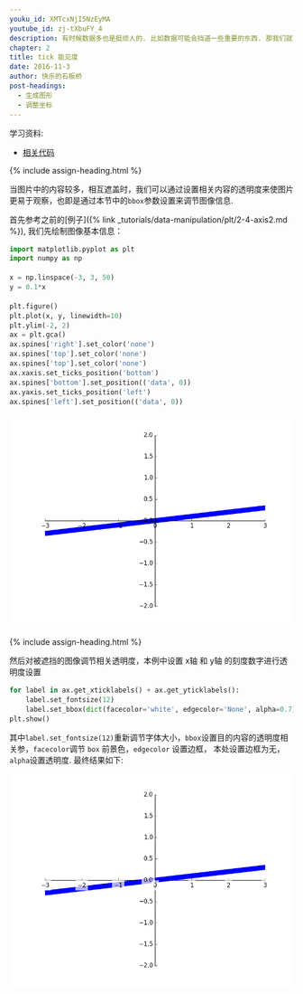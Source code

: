 ```yaml
---
youku_id: XMTcxNjI5NzEyMA
youtube_id: zj-tXbuFY_4
description: 有时候数据多也是挺烦人的. 比如数据可能会挡道一些重要的东西. 那我们就可以设置 bbox 来解决被挡住的问题.
chapter: 2
title: tick 能见度
date: 2016-11-3
author: 快乐的石板桥
post-headings:
  - 生成图形
  - 调整坐标
---
```


学习资料:
  * [相关代码](https://github.com/MorvanZhou/tutorials/blob/master/matplotlibTUT/plt9_tick_visibility.py)

{% include assign-heading.html %}

当图片中的内容较多，相互遮盖时，我们可以通过设置相关内容的透明度来使图片更易于观察，也即是通过本节中的`bbox`参数设置来调节图像信息.

首先参考之前的[例子]({% link _tutorials/data-manipulation/plt/2-4-axis2.md %}), 我们先绘制图像基本信息：

```python
import matplotlib.pyplot as plt
import numpy as np

x = np.linspace(-3, 3, 50)
y = 0.1*x

plt.figure()
plt.plot(x, y, linewidth=10)
plt.ylim(-2, 2)
ax = plt.gca()
ax.spines['right'].set_color('none')
ax.spines['top'].set_color('none')
ax.spines['top'].set_color('none')
ax.xaxis.set_ticks_position('bottom')
ax.spines['bottom'].set_position(('data', 0))
ax.yaxis.set_ticks_position('left')
ax.spines['left'].set_position(('data', 0))
```

<img class= "course-image" src="/static/results/plt/2_7_1.png" alt="{{ page.title }}{% increment image-count %}">

{% include assign-heading.html %}

然后对被遮挡的图像调节相关透明度，本例中设置 x轴 和 y轴 的刻度数字进行透明度设置

```python
for label in ax.get_xticklabels() + ax.get_yticklabels():
    label.set_fontsize(12)
    label.set_bbox(dict(facecolor='white', edgecolor='None', alpha=0.7))
plt.show()
```

其中`label.set_fontsize(12)`重新调节字体大小，`bbox`设置目的内容的透明度相关参，`facecolor`调节 `box` 前景色，`edgecolor` 设置边框，
本处设置边框为无，`alpha`设置透明度. 最终结果如下:

<img class= "course-image" src="/static/results/plt/2_7_2.png" alt="{{ page.title }}{% increment image-count %}">


